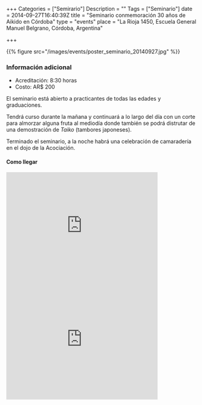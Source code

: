 +++
Categories = ["Semirario"]
Description = ""
Tags = ["Seminario"]
date = 2014-09-27T16:40:39Z
title = "Seminario conmemoración 30 años de Aikido en Córdoba"
type = "events"
place = "La Rioja 1450, Escuela General Manuel Belgrano, Córdoba, Argentina"

+++


{{% figure src="/images/events/poster_seminario_20140927.jpg" %}}


### Información adicional

 * Acreditación: 8:30 horas
 * Costo: AR$ 200

El seminario está abierto a practicantes de todas las edades y graduaciones.

Tendrá curso durante la mañana y continuará a lo largo del día con un corte
para almorzar alguna fruta al mediodía donde también se podrá distrutar de una
demostración de *Taiko* (tambores japoneses).

Terminado el seminario, a la noche habrá una celebración de camaradería en el
dojo de la Acociación.

#### Como llegar

<iframe src="https://www.google.com/maps/embed?pb=!1m18!1m12!1m3!1d3405.311346669247!2d-64.20209169999995!3d-31.40554689999997!2m3!1f0!2f0!3f0!3m2!1i1024!2i768!4f13.1!3m3!1m2!1s0x0%3A0x49e790092bee40d3!2sEscuela+Superior+de+Comercio+Manuel+Belgrano!5e0!3m2!1sen!2sar!4v1411526628160" width="400" height="300" frameborder="0" style="border:0"></iframe>

<iframe src="https://www.google.com/maps/embed?pb=!1m14!1m8!1m3!1d3404.573968701656!2d-64.191565!3d-31.425862!3m2!1i1024!2i768!4f13.1!3m3!1m2!1s0x9432a28892a73dd1%3A0x4104a66357705427!2sAsociaci%C3%B3n+Cordobesa+de+Aikido!5e0!3m2!1sen!2sar!4v1411526711640" width="400" height="300" frameborder="0" style="border:0"></iframe>
